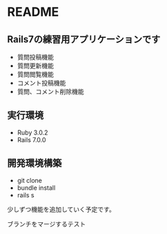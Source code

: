 # README

## Rails7の練習用アプリケーションです
- 質問投稿機能
- 質問更新機能
- 質問閲覧機能
- コメント投稿機能
- 質問、コメント削除機能

## 実行環境
- Ruby 3.0.2
- Rails 7.0.0

## 開発環境構築
- git clone
- bundle install
- rails s

少しずつ機能を追加していく予定です。

ブランチをマージするテスト

